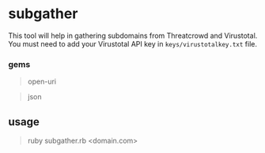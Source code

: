 # subgather

This tool will help in gathering subdomains from Threatcrowd and Virustotal.
You must need to add your Virustotal API key in `keys/virustotalkey.txt` file.

### gems

> open-uri

> json

## usage

> ruby subgather.rb <domain.com>




